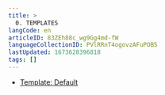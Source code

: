 ```yaml
---
title: >
  0. TEMPLATES
langCode: en
articleID: 83ZEh88c_wg9Gg4md-fW
languageCollectionID: PVlRRnT4ogovzAFuPOB5
lastUpdated: 1673628396818
tags: []
---
```


-   [Template: Default](default)